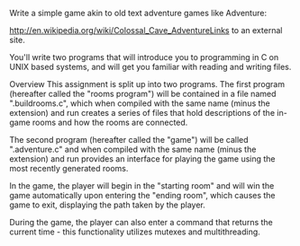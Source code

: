 Write a simple game akin to old text adventure games like Adventure:

http://en.wikipedia.org/wiki/Colossal_Cave_AdventureLinks to an external site.

You'll write two programs that will introduce you to programming in C on UNIX 
based systems, and will get you familiar with reading and writing files. 

Overview
This assignment is split up into two programs. The first program (hereafter called 
the "rooms program") will be contained in a file named "<STUDENT ONID USERNAME>.buildrooms.c", 
which when compiled with the same name (minus the extension) and run creates a series of 
files that hold descriptions of the in-game rooms and how the rooms are connected.

The second program (hereafter called the "game") will be called "<STUDENT ONID USERNAME>.adventure.c"
 and when compiled with the same name (minus the extension) and run provides an interface for 
 playing the game using the most recently generated rooms.

In the game, the player will begin in the "starting room" and will win the game automatically 
upon entering the "ending room", which causes the game to exit, displaying the path taken by 
the player.

During the game, the player can also enter a command that returns the current time - this 
functionality utilizes mutexes and multithreading.